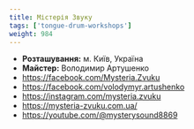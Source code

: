 ```yaml
---
title: Містерія Звуку
tags: ['tongue-drum-workshops']
weight: 984
---
```



- **Розташування:** м. Київ, Україна
- **Майстер:** Володимир Артушенко
- https://facebook.com/Mysteria.Zvuku
- https://facebook.com/volodymyr.artushenko
- https://instagram.com/mysteria.zvuku
- https://mysteria-zvuku.com.ua/
- https://youtube.com/@mysterysound8869



